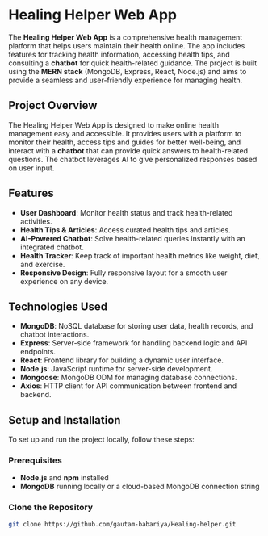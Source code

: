 # Healing Helper Web App

The **Healing Helper Web App** is a comprehensive health management platform that helps users maintain their health online. The app includes features for tracking health information, accessing health tips, and consulting a **chatbot** for quick health-related guidance. The project is built using the **MERN stack** (MongoDB, Express, React, Node.js) and aims to provide a seamless and user-friendly experience for managing health.

## Project Overview

The Healing Helper Web App is designed to make online health management easy and accessible. It provides users with a platform to monitor their health, access tips and guides for better well-being, and interact with a **chatbot** that can provide quick answers to health-related questions. The chatbot leverages AI to give personalized responses based on user input.

## Features

- **User Dashboard**: Monitor health status and track health-related activities.
- **Health Tips & Articles**: Access curated health tips and articles.
- **AI-Powered Chatbot**: Solve health-related queries instantly with an integrated chatbot.
- **Health Tracker**: Keep track of important health metrics like weight, diet, and exercise.
- **Responsive Design**: Fully responsive layout for a smooth user experience on any device.

## Technologies Used

- **MongoDB**: NoSQL database for storing user data, health records, and chatbot interactions.
- **Express**: Server-side framework for handling backend logic and API endpoints.
- **React**: Frontend library for building a dynamic user interface.
- **Node.js**: JavaScript runtime for server-side development.
- **Mongoose**: MongoDB ODM for managing database connections.
- **Axios**: HTTP client for API communication between frontend and backend.

## Setup and Installation

To set up and run the project locally, follow these steps:

### Prerequisites

- **Node.js** and **npm** installed
- **MongoDB** running locally or a cloud-based MongoDB connection string

### Clone the Repository

```bash
git clone https://github.com/gautam-babariya/Healing-helper.git
